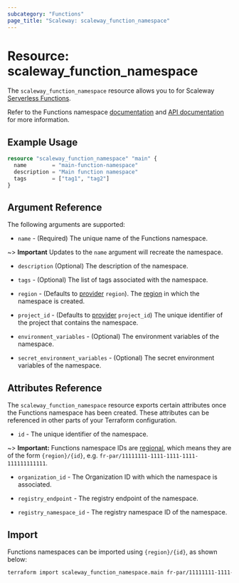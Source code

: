 ```yaml
---
subcategory: "Functions"
page_title: "Scaleway: scaleway_function_namespace"
---
```


# Resource: scaleway_function_namespace

The `scaleway_function_namespace` resource allows you to
for Scaleway [Serverless Functions](https://www.scaleway.com/en/docs/serverless/functions/).

Refer to the Functions namespace [documentation](https://www.scaleway.com/en/docs/serverless/functions/how-to/create-manage-delete-functions-namespace/) and [API documentation](https://www.scaleway.com/en/developers/api/serverless-functions/#path-namespaces-list-all-your-namespaces) for more information.

## Example Usage

```terraform
resource "scaleway_function_namespace" "main" {
  name        = "main-function-namespace"
  description = "Main function namespace"
  tags        = ["tag1", "tag2"]
}
```

## Argument Reference

The following arguments are supported:

- `name` - (Required) The unique name of the Functions namespace.

~> **Important** Updates to the `name` argument will recreate the namespace.

- `description` (Optional) The description of the namespace.

- `tags` - (Optional) The list of tags associated with the namespace.

- `region` - (Defaults to [provider](../index.md#region) `region`). The [region](../guides/regions_and_zones.md#regions) in which the namespace is created.

- `project_id` - (Defaults to [provider](../index.md#project_id) `project_id`) The unique identifier of the project that contains the namespace.

- `environment_variables` - (Optional) The environment variables of the namespace.

- `secret_environment_variables` - (Optional) The secret environment variables of the namespace.

## Attributes Reference

The `scaleway_function_namespace` resource exports certain attributes once the Functions namespace has been created. These attributes can be referenced in other parts of your Terraform configuration.

- `id` - The unique identifier of the namespace.

~> **Important:** Functions namespace IDs are [regional](../guides/regions_and_zones.md#resource-ids), which means they are of the form `{region}/{id}`, e.g. `fr-par/11111111-1111-1111-1111-111111111111`.

- `organization_id` - The Organization ID with which the namespace is associated.

- `registry_endpoint` - The registry endpoint of the namespace.

- `registry_namespace_id` - The registry namespace ID of the namespace.

## Import

Functions namespaces can be imported using `{region}/{id}`, as shown below:

```bash
terraform import scaleway_function_namespace.main fr-par/11111111-1111-1111-1111-111111111111
```
